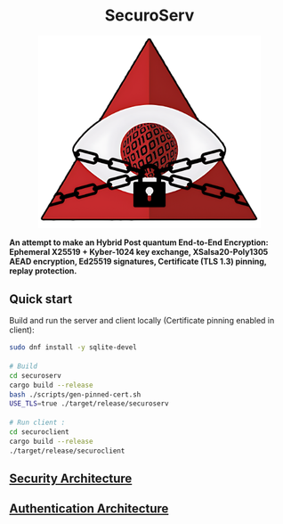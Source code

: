 <div align="center">

# SecuroServ

</div>

<div align="center">
  <img src="./docs/logo.png" alt="SecuroServ Logo" width="400"/>
</div>

**An attempt to make an Hybrid Post quantum End-to-End Encryption: Ephemeral X25519 + Kyber-1024 key exchange, XSalsa20-Poly1305 AEAD encryption, Ed25519 signatures, Certificate (TLS 1.3) pinning, replay protection.**

## Quick start
Build and run the server and client locally (Certificate pinning enabled in client):

```bash
sudo dnf install -y sqlite-devel

# Build
cd securoserv
cargo build --release
bash ./scripts/gen-pinned-cert.sh
USE_TLS=true ./target/release/securoserv

# Run client :
cd securoclient
cargo build --release
./target/release/securoclient
```

## [Security Architecture](./docs/SECURITY_ARCHITECTURE.md)
## [Authentication Architecture](./docs/AUTHENTICATION_ARCHITECTURE.md)